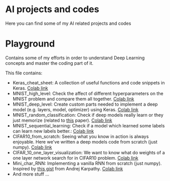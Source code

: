 # AI projects and codes
Here you can find some of my AI related projects and codes

# Playground
Contains some of my efforts in order to understand Deep Learning concepts and master the coding part of it.

This file contains:
- Keras_cheat_sheet: A collection of useful functions and code snippets in Keras. [Colab link](https://colab.research.google.com/drive/1Rgr1fZhmIykvBAH9zM-TxeEkVS7DiXDH?usp=sharing)
- MNIST_high_level: Check the affect of different hyperparameters on the MNIST problem and compare them all together. [Colab link](https://colab.research.google.com/drive/1K1ElXPS80w0ybqxlZHMAvRk43u__cRI_?usp=sharing)
- MNIST_deep_level: Create custom parts needed to implement a deep model (e.g. layers, model, optimizer) using Keras. [Colab link](https://colab.research.google.com/drive/1ovIB1k6BZODp_jNe0BgiOll_dsSjlMpo?usp=sharing)
- MNIST_random_classification: Check if deep models really learn or they just memorize (related to [this](https://arxiv.org/abs/1706.05394) paper). [Colab link](https://colab.research.google.com/drive/1_duDP-zcNC_JMJ7LixfH_H1Rm9bo73xt?usp=sharing)
- MNIST_sequential_learning: Check if a model which learned some labels can learn new labels better.: [Colab link](https://colab.research.google.com/drive/1431M-GiJ5R67UVPrb4ngc2d_WVURui57?usp=sharing)
- CIFAR10_from_scratch: Seeing what you know in action is always enjoyable. Here we've written a deep models code from scratch (just numpy). [Colab link](https://colab.research.google.com/drive/1YB9oWFYuvDAYQdaWvhiwo_Z61cI3aj56?usp=sharing)
- CIFAR_10_one_layer_visualization: We want to know what do weights of a one layer network search for in CIFAR10 problem. [Colab link](https://colab.research.google.com/drive/1Xc5Fa33mGMAabcn_-kLa0COesEpT_vVS?usp=sharing)
- Mini_char_RNN: Implementing a vanilla RNN from scratch (just numpy). Inspired by [this gist](https://gist.github.com/karpathy/d4dee566867f8291f086) from Andrej Karpathy. [Colab link](https://colab.research.google.com/drive/1j2ZRLmtWJujUNiqjJndqbrTF5V_hl_g7?usp=sharing)
- And more stuff ...
